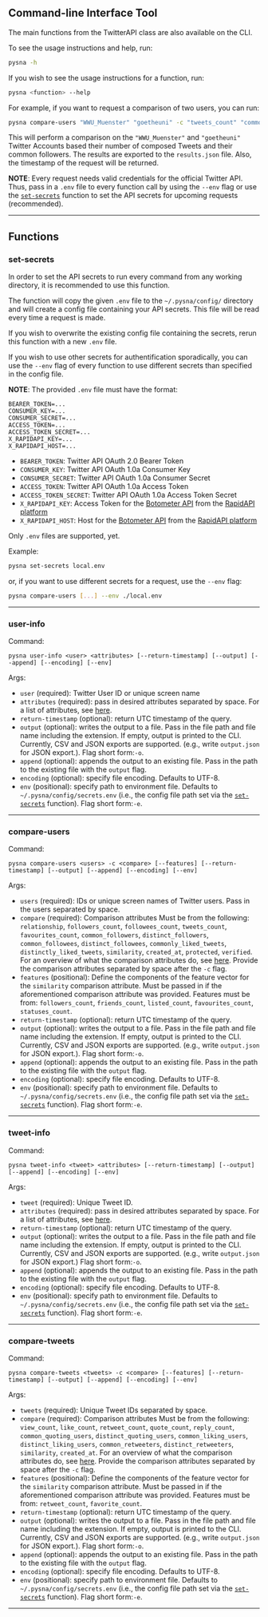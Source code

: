Command-line Interface Tool
----------------
The main functions from the TwitterAPI class are also available on the CLI.

To see the usage instructions and help, run:

```bash
pysna -h
```

If you wish to see the usage instructions for a function, run:

```bash
pysna <function> --help
```

For example, if you want to request a comparison of two users, you can run:

```bash
pysna compare-users "WWU_Muenster" "goetheuni" -c "tweets_count" "common_followers" -o "results.json" --return-timestamp
```

This will perform a comparison on the ``"WWU_Muenster"`` and ``"goetheuni"`` Twitter Accounts based their number of composed Tweets and their common followers. The results are exported to the ``results.json`` file. Also, the timestamp of the request will be returned.

**NOTE**: Every request needs valid credentials for the official Twitter API. Thus, pass in a ```.env``` file to every function call by using the ```--env``` flag or use the [```set-secrets```](cli.md#set-secrets) function to set the API secrets for upcoming requests (recommended).

________

Functions
------------

### set-secrets

In order to set the API secrets to run every command from any working directory, it is recommended to use this function.

The function will copy the given ```.env``` file to the ```~/.pysna/config/``` directory and will create a config file containing your API secrets. This file will be read every time a request is made.

If you wish to overwrite the existing config file containing the secrets, rerun this function with a new ```.env``` file.

If you wish to use other secrets for authentification sporadically, you can use the ```--env``` flag of every function to use different secrets than specified in the config file.

**NOTE**: The provided ```.env``` file must have the format:

```
BEARER_TOKEN=...
CONSUMER_KEY=...
CONSUMER_SECRET=...
ACCESS_TOKEN=...
ACCESS_TOKEN_SECRET=...
X_RAPIDAPI_KEY=...
X_RAPIDAPI_HOST=...
```

- ```BEARER_TOKEN```: Twitter API OAuth 2.0 Bearer Token
- ```CONSUMER_KEY```: Twitter API OAuth 1.0a Consumer Key
- ```CONSUMER_SECRET```: Twitter API OAuth 1.0a Consumer Secret
- ```ACCESS_TOKEN```: Twitter API OAuth 1.0a Access Token
- ```ACCESS_TOKEN_SECRET```: Twitter API OAuth 1.0a Access Token Secret
- ```X_RAPIDAPI_KEY```: Access Token for the [Botometer API](https://rapidapi.com/OSoMe/api/botometer-pro/details) from the [RapidAPI platform](https://rapidapi.com/hub)
- ```X_RAPIDAPI_HOST```: Host for the [Botometer API](https://rapidapi.com/OSoMe/api/botometer-pro/details) from the [RapidAPI platform](https://rapidapi.com/hub)

Only ```.env``` files are supported, yet.


Example:

```bash
pysna set-secrets local.env
```

or, if you want to use different secrets for a request, use the ```--env``` flag:

```bash
pysna compare-users [...] --env ./local.env
```

________


### user-info

Command:

```pysna user-info <user> <attributes> [--return-timestamp] [--output] [--append] [--encoding] [--env]```

Args:

- ```user``` (required): Twitter User ID or unique screen name
- ```attributes``` (required): pass in desired attributes separated by space. For a list of attributes, see [here](./literals-user-object.md).
- ```return-timestamp``` (optional): return UTC timestamp of the query.
- ```output``` (optional): writes the output to a file. Pass in the file path and file name including the extension. If empty, output is printed to the CLI. Currently, CSV and JSON exports are supported. (e.g., write ```output.json``` for JSON export.).
Flag short form:```-o```.
- ```append``` (optional): appends the output to an existing file. Pass in the path to the existing file with the ```output``` flag.
- ```encoding``` (optional): specify file encoding. Defaults to UTF-8.
- ```env``` (positional): specify path to environment file. Defaults to ```~/.pysna/config/secrets.env``` (i.e., the config file path set via the [```set-secrets```](cli.md#set-secrets) function).
Flag short form:```-e```.

________

### compare-users

Command:

```pysna compare-users <users> -c <compare> [--features] [--return-timestamp] [--output] [--append] [--encoding] [--env]```

Args:

- ```users``` (required): IDs or unique screen names of Twitter users. Pass in the users separated by space.
- ```compare``` (required): Comparison attributes Must be from the following: ```relationship```, ```followers_count```, ```followees_count```, ```tweets_count```, ```favourites_count```, ```common_followers```, ```distinct_followers```, ```common_followees```, ```distinct_followees```, ```commonly_liked_tweets```, ```distinctly_liked_tweets```, ```similarity```, ```created_at```, ```protected```, ```verified```.
For an overview of what the comparison attributes do, see [here](./literals-compare-users.md).
Provide the comparison attributes separated by space after the ```-c``` flag.
- ```features``` (positional): Define the components of the feature vector for the ```similarity``` comparison attribute. Must be passed in if the aforementioned comparison attribute was provided.
Features must be from: ```followers_count```, ```friends_count```, ```listed_count```, ```favourites_count```, ```statuses_count```.
- ```return-timestamp``` (optional): return UTC timestamp of the query.
- ```output``` (optional): writes the output to a file. Pass in the file path and file name including the extension. If empty, output is printed to the CLI. Currently, CSV and JSON exports are supported. (e.g., write ```output.json``` for JSON export.).
Flag short form:```-o```.
- ```append``` (optional): appends the output to an existing file. Pass in the path to the existing file with the ```output``` flag.
- ```encoding``` (optional): specify file encoding. Defaults to UTF-8.
- ```env``` (positional): specify path to environment file. Defaults to ```~/.pysna/config/secrets.env``` (i.e., the config file path set via the [```set-secrets```](cli.md#set-secrets) function).
Flag short form:```-e```.

________

### tweet-info

Command:

```pysna tweet-info <tweet> <attributes> [--return-timestamp] [--output] [--append] [--encoding] [--env]```

Args:

- ```tweet``` (required): Unique Tweet ID.
- ```attributes``` (required): pass in desired attributes separated by space. For a list of attributes, see [here](./literals-tweet-info.md).
- ```return-timestamp``` (optional): return UTC timestamp of the query.
- ```output``` (optional): writes the output to a file. Pass in the file path and file name including the extension. If empty, output is printed to the CLI. Currently, CSV and JSON exports are supported. (e.g., write ```output.json``` for JSON export.)
Flag short form:```-o```.
- ```append``` (optional): appends the output to an existing file. Pass in the path to the existing file with the ```output``` flag.
- ```encoding``` (optional): specify file encoding. Defaults to UTF-8.
- ```env``` (positional): specify path to environment file. Defaults to ```~/.pysna/config/secrets.env``` (i.e., the config file path set via the [```set-secrets```](cli.md#set-secrets) function).
Flag short form:```-e```.

________

### compare-tweets

Command:

```pysna compare-tweets <tweets> -c <compare> [--features] [--return-timestamp] [--output] [--append] [--encoding] [--env]```

Args:

- ```tweets``` (required): Unique Tweet IDs separated by space.
- ```compare``` (required): Comparison attributes Must be from the following: ```view_count```, ```like_count```, ```retweet_count```, ```quote_count```, ```reply_count```, ```common_quoting_users```, ```distinct_quoting_users```, ```common_liking_users```, ```distinct_liking_users```, ```common_retweeters```, ```distinct_retweeters```, ```similarity```, ```created_at```.
For an overview of what the comparison attributes do, see [here](./literals-compare-tweets.md).
Provide the comparison attributes separated by space after the ```-c``` flag.
- ```features``` (positional): Define the components of the feature vector for the ```similarity``` comparison attribute. Must be passed in if the aforementioned comparison attribute was provided.
Features must be from: ```retweet_count```, ```favorite_count```.
- ```return-timestamp``` (optional): return UTC timestamp of the query.
- ```output``` (optional): writes the output to a file. Pass in the file path and file name including the extension. If empty, output is printed to the CLI. Currently, CSV and JSON exports are supported. (e.g., write ```output.json``` for JSON export.).
Flag short form:```-o```.
- ```append``` (optional): appends the output to an existing file. Pass in the path to the existing file with the ```output``` flag.
- ```encoding``` (optional): specify file encoding. Defaults to UTF-8.
- ```env``` (positional): specify path to environment file. Defaults to ```~/.pysna/config/secrets.env``` (i.e., the config file path set via the [```set-secrets```](cli.md#set-secrets) function).
Flag short form:```-e```.

________
